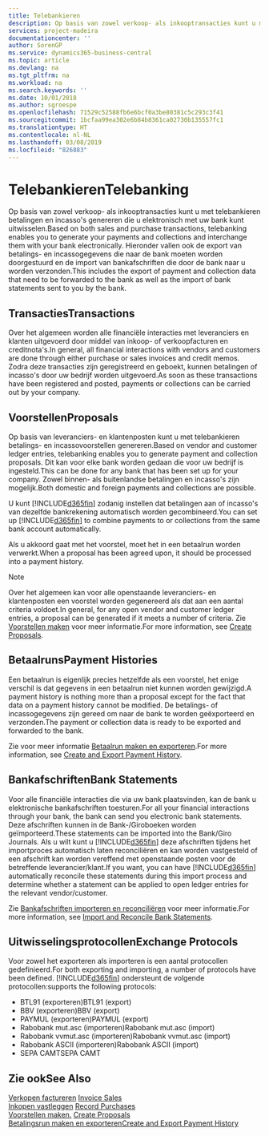 ```yaml
---
title: Telebankieren
description: Op basis van zowel verkoop- als inkooptransacties kunt u met telebankieren betalingen en incasso's genereren die u elektronisch met uw bank kunt uitwisselen.
services: project-madeira
documentationcenter: ''
author: SorenGP
ms.service: dynamics365-business-central
ms.topic: article
ms.devlang: na
ms.tgt_pltfrm: na
ms.workload: na
ms.search.keywords: ''
ms.date: 10/01/2018
ms.author: sgroespe
ms.openlocfilehash: 71529c52588fb6e6bcf0a3be80381c5c293c3f41
ms.sourcegitcommit: 1bcfaa99ea302e6b84b8361ca02730b135557fc1
ms.translationtype: HT
ms.contentlocale: nl-NL
ms.lasthandoff: 03/08/2019
ms.locfileid: "826883"
---
```

# <a name="telebanking"></a><span data-ttu-id="cb403-103">Telebankieren</span><span class="sxs-lookup"><span data-stu-id="cb403-103">Telebanking</span></span>
<span data-ttu-id="cb403-104">Op basis van zowel verkoop- als inkooptransacties kunt u met telebankieren betalingen en incasso's genereren die u elektronisch met uw bank kunt uitwisselen.</span><span class="sxs-lookup"><span data-stu-id="cb403-104">Based on both sales and purchase transactions, telebanking enables you to generate your payments and collections and interchange them with your bank electronically.</span></span> <span data-ttu-id="cb403-105">Hieronder vallen ook de export van betalings- en incassogegevens die naar de bank moeten worden doorgestuurd en de import van bankafschriften die door de bank naar u worden verzonden.</span><span class="sxs-lookup"><span data-stu-id="cb403-105">This includes the export of payment and collection data that need to be forwarded to the bank as well as the import of bank statements sent to you by the bank.</span></span>  

## <a name="transactions"></a><span data-ttu-id="cb403-106">Transacties</span><span class="sxs-lookup"><span data-stu-id="cb403-106">Transactions</span></span>  
<span data-ttu-id="cb403-107">Over het algemeen worden alle financiële interacties met leveranciers en klanten uitgevoerd door middel van inkoop- of verkoopfacturen en creditnota's.</span><span class="sxs-lookup"><span data-stu-id="cb403-107">In general, all financial interactions with vendors and customers are done through either purchase or sales invoices and credit memos.</span></span> <span data-ttu-id="cb403-108">Zodra deze transacties zijn geregistreerd en geboekt, kunnen betalingen of incasso's door uw bedrijf worden uitgevoerd.</span><span class="sxs-lookup"><span data-stu-id="cb403-108">As soon as these transactions have been registered and posted, payments or collections can be carried out by your company.</span></span>  

## <a name="proposals"></a><span data-ttu-id="cb403-109">Voorstellen</span><span class="sxs-lookup"><span data-stu-id="cb403-109">Proposals</span></span>  
<span data-ttu-id="cb403-110">Op basis van leveranciers- en klantenposten kunt u met telebankieren betalings- en incassovoorstellen genereren.</span><span class="sxs-lookup"><span data-stu-id="cb403-110">Based on vendor and customer ledger entries, telebanking enables you to generate payment and collection proposals.</span></span> <span data-ttu-id="cb403-111">Dit kan voor elke bank worden gedaan die voor uw bedrijf is ingesteld.</span><span class="sxs-lookup"><span data-stu-id="cb403-111">This can be done for any bank that has been set up for your company.</span></span> <span data-ttu-id="cb403-112">Zowel binnen- als buitenlandse betalingen en incasso's zijn mogelijk.</span><span class="sxs-lookup"><span data-stu-id="cb403-112">Both domestic and foreign payments and collections are possible.</span></span>  

<span data-ttu-id="cb403-113">U kunt [!INCLUDE[d365fin](../../includes/d365fin_md.md)] zodanig instellen dat betalingen aan of incasso's van dezelfde bankrekening automatisch worden gecombineerd.</span><span class="sxs-lookup"><span data-stu-id="cb403-113">You can set up [!INCLUDE[d365fin](../../includes/d365fin_md.md)] to combine payments to or collections from the same bank account automatically.</span></span>  

<span data-ttu-id="cb403-114">Als u akkoord gaat met het voorstel, moet het in een betaalrun worden verwerkt.</span><span class="sxs-lookup"><span data-stu-id="cb403-114">When a proposal has been agreed upon, it should be processed into a payment history.</span></span>  

> [!NOTE]  
>  <span data-ttu-id="cb403-115">Over het algemeen kan voor alle openstaande leveranciers- en klantenposten een voorstel worden gegenereerd als dat aan een aantal criteria voldoet.</span><span class="sxs-lookup"><span data-stu-id="cb403-115">In general, for any open vendor and customer ledger entries, a proposal can be generated if it meets a number of criteria.</span></span> <span data-ttu-id="cb403-116">Zie [Voorstellen maken](how-to-create-proposals.md) voor meer informatie.</span><span class="sxs-lookup"><span data-stu-id="cb403-116">For more information, see [Create Proposals](how-to-create-proposals.md).</span></span>  

## <a name="payment-histories"></a><span data-ttu-id="cb403-117">Betaalruns</span><span class="sxs-lookup"><span data-stu-id="cb403-117">Payment Histories</span></span>  
<span data-ttu-id="cb403-118">Een betaalrun is eigenlijk precies hetzelfde als een voorstel, het enige verschil is dat gegevens in een betaalrun niet kunnen worden gewijzigd.</span><span class="sxs-lookup"><span data-stu-id="cb403-118">A payment history is nothing more than a proposal except for the fact that data on a payment history cannot be modified.</span></span> <span data-ttu-id="cb403-119">De betalings- of incassogegevens zijn gereed om naar de bank te worden geëxporteerd en verzonden.</span><span class="sxs-lookup"><span data-stu-id="cb403-119">The payment or collection data is ready to be exported and forwarded to the bank.</span></span>  

 <span data-ttu-id="cb403-120">Zie voor meer informatie [Betaalrun maken en exporteren](how-to-create-and-export-payment-history.md).</span><span class="sxs-lookup"><span data-stu-id="cb403-120">For more information, see [Create and Export Payment History](how-to-create-and-export-payment-history.md).</span></span>  

## <a name="bank-statements"></a><span data-ttu-id="cb403-121">Bankafschriften</span><span class="sxs-lookup"><span data-stu-id="cb403-121">Bank Statements</span></span>  
 <span data-ttu-id="cb403-122">Voor alle financiële interacties die via uw bank plaatsvinden, kan de bank u elektronische bankafschriften toesturen.</span><span class="sxs-lookup"><span data-stu-id="cb403-122">For all your financial interactions through your bank, the bank can send you electronic bank statements.</span></span> <span data-ttu-id="cb403-123">Deze afschriften kunnen in de Bank-/Giroboeken worden geïmporteerd.</span><span class="sxs-lookup"><span data-stu-id="cb403-123">These statements can be imported into the Bank/Giro Journals.</span></span> <span data-ttu-id="cb403-124">Als u wilt kunt u [!INCLUDE[d365fin](../../includes/d365fin_md.md)] deze afschriften tijdens het importproces automatisch laten reconciliëren en kan worden vastgesteld of een afschrift kan worden vereffend met openstaande posten voor de betreffende leverancier/klant.</span><span class="sxs-lookup"><span data-stu-id="cb403-124">If you want, you can have [!INCLUDE[d365fin](../../includes/d365fin_md.md)] automatically reconcile these statements during this import process and determine whether a statement can be applied to open ledger entries for the relevant vendor/customer.</span></span>  

 <span data-ttu-id="cb403-125">Zie [Bankafschriften importeren en reconciliëren](how-to-import-and-reconcile-bank-statements.md) voor meer informatie.</span><span class="sxs-lookup"><span data-stu-id="cb403-125">For more information, see [Import and Reconcile Bank Statements](how-to-import-and-reconcile-bank-statements.md).</span></span>  

## <a name="exchange-protocols"></a><span data-ttu-id="cb403-126">Uitwisselingsprotocollen</span><span class="sxs-lookup"><span data-stu-id="cb403-126">Exchange Protocols</span></span>  
 <span data-ttu-id="cb403-127">Voor zowel het exporteren als importeren is een aantal protocollen gedefinieerd.</span><span class="sxs-lookup"><span data-stu-id="cb403-127">For both exporting and importing, a number of protocols have been defined.</span></span> [!INCLUDE[d365fin](../../includes/d365fin_md.md)] <span data-ttu-id="cb403-128">ondersteunt de volgende protocollen:</span><span class="sxs-lookup"><span data-stu-id="cb403-128">supports the following protocols:</span></span>  

- <span data-ttu-id="cb403-129">BTL91 (exporteren)</span><span class="sxs-lookup"><span data-stu-id="cb403-129">BTL91 (export)</span></span>  
- <span data-ttu-id="cb403-130">BBV (exporteren)</span><span class="sxs-lookup"><span data-stu-id="cb403-130">BBV (export)</span></span>  
- <span data-ttu-id="cb403-131">PAYMUL (exporteren)</span><span class="sxs-lookup"><span data-stu-id="cb403-131">PAYMUL (export)</span></span>  
- <span data-ttu-id="cb403-132">Rabobank mut.asc (importeren)</span><span class="sxs-lookup"><span data-stu-id="cb403-132">Rabobank mut.asc (import)</span></span>  
- <span data-ttu-id="cb403-133">Rabobank vvmut.asc (importeren)</span><span class="sxs-lookup"><span data-stu-id="cb403-133">Rabobank vvmut.asc (import)</span></span>  
- <span data-ttu-id="cb403-134">Rabobank ASCII (importeren)</span><span class="sxs-lookup"><span data-stu-id="cb403-134">Rabobank ASCII (import)</span></span>  
- <span data-ttu-id="cb403-135">SEPA CAMT</span><span class="sxs-lookup"><span data-stu-id="cb403-135">SEPA CAMT</span></span>  

## <a name="see-also"></a><span data-ttu-id="cb403-136">Zie ook</span><span class="sxs-lookup"><span data-stu-id="cb403-136">See Also</span></span>  
 <span data-ttu-id="cb403-137">[Verkopen factureren](../../sales-how-invoice-sales.md) </span><span class="sxs-lookup"><span data-stu-id="cb403-137">[Invoice Sales](../../sales-how-invoice-sales.md) </span></span>  
 <span data-ttu-id="cb403-138">[Inkopen vastleggen](../../purchasing-how-record-purchases.md) </span><span class="sxs-lookup"><span data-stu-id="cb403-138">[Record Purchases](../../purchasing-how-record-purchases.md) </span></span>  
 <span data-ttu-id="cb403-139">[Voorstellen maken.](how-to-create-proposals.md) </span><span class="sxs-lookup"><span data-stu-id="cb403-139">[Create Proposals](how-to-create-proposals.md) </span></span>  
 [<span data-ttu-id="cb403-140">Betalingsrun maken en exporteren</span><span class="sxs-lookup"><span data-stu-id="cb403-140">Create and Export Payment History</span></span>](how-to-create-and-export-payment-history.md)
